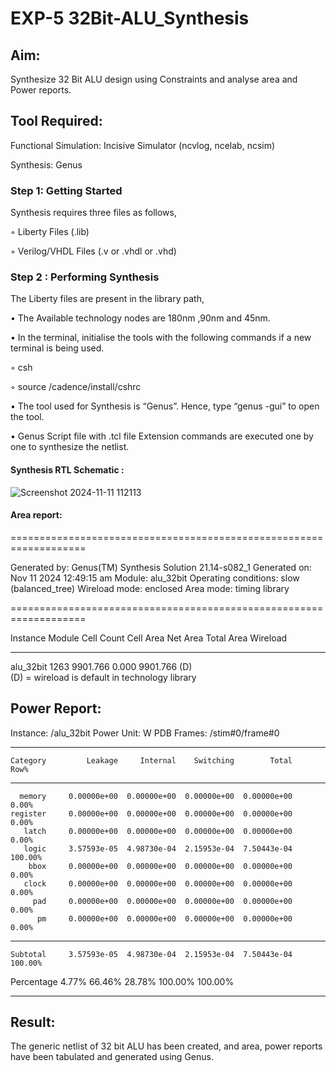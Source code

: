 # EXP-5 32Bit-ALU_Synthesis

## Aim:

Synthesize 32 Bit ALU design using Constraints and analyse area and Power reports.

## Tool Required:

Functional Simulation: Incisive Simulator (ncvlog, ncelab, ncsim)

Synthesis: Genus

### Step 1: Getting Started

Synthesis requires three files as follows,

◦ Liberty Files (.lib)

◦ Verilog/VHDL Files (.v or .vhdl or .vhd)

### Step 2 : Performing Synthesis

The Liberty files are present in the library path,

• The Available technology nodes are 180nm ,90nm and 45nm.

• In the terminal, initialise the tools with the following commands if a new terminal is being
used.

◦ csh

◦ source /cadence/install/cshrc

• The tool used for Synthesis is “Genus”. Hence, type “genus -gui” to open the tool.

• Genus Script file with .tcl file Extension commands are executed one by one to synthesize the netlist.

#### Synthesis RTL Schematic :

![Screenshot 2024-11-11 112113](https://github.com/user-attachments/assets/1900ffec-0b3a-484d-a00c-e16267f0a1e4)

#### Area report:

===================================================================

  Generated by:           Genus(TM) Synthesis Solution 21.14-s082_1
  Generated on:           Nov 11 2024  12:49:15 am
  Module:                 alu_32bit
  Operating conditions:   slow (balanced_tree)
  Wireload mode:          enclosed
  Area mode:              timing library
  
===================================================================

 Instance Module  Cell Count  Cell Area  Net Area   Total Area   Wireload  
 
---------------------------------------------------------------------------
alu_32bit               1263   9901.766     0.000     9901.766 <none> (D)  
  (D) = wireload is default in technology library

## Power Report:

Instance: /alu_32bit
Power Unit: W
PDB Frames: /stim#0/frame#0

  -------------------------------------------------------------------------
    Category         Leakage     Internal    Switching        Total    Row%
  -------------------------------------------------------------------------
      memory     0.00000e+00  0.00000e+00  0.00000e+00  0.00000e+00   0.00%
    register     0.00000e+00  0.00000e+00  0.00000e+00  0.00000e+00   0.00%
       latch     0.00000e+00  0.00000e+00  0.00000e+00  0.00000e+00   0.00%
       logic     3.57593e-05  4.98730e-04  2.15953e-04  7.50443e-04 100.00%
        bbox     0.00000e+00  0.00000e+00  0.00000e+00  0.00000e+00   0.00%
       clock     0.00000e+00  0.00000e+00  0.00000e+00  0.00000e+00   0.00%
         pad     0.00000e+00  0.00000e+00  0.00000e+00  0.00000e+00   0.00%
          pm     0.00000e+00  0.00000e+00  0.00000e+00  0.00000e+00   0.00%
  -------------------------------------------------------------------------
    Subtotal     3.57593e-05  4.98730e-04  2.15953e-04  7.50443e-04 100.00%
  Percentage           4.77%       66.46%       28.78%      100.00% 100.00%
  
  -------------------------------------------------------------------------

## Result: 

The generic netlist of 32 bit ALU  has been created, and area, power reports have been tabulated and generated using Genus.
